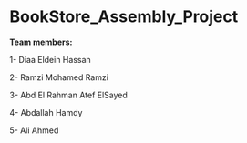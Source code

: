 # BookStore_Assembly_Project

**Team members:**

1- Diaa Eldein Hassan

2- Ramzi Mohamed Ramzi

3- Abd El Rahman Atef ElSayed

4- Abdallah Hamdy

5- Ali Ahmed
